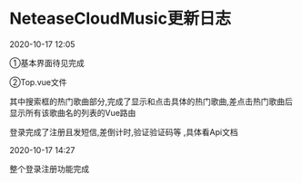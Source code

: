 # NeteaseCloudMusic更新日志

2020-10-17   12:05

①基本界面待见完成

②Top.vue文件

其中搜索框的热门歌曲部分,完成了显示和点击具体的热门歌曲,差点击热门歌曲后显示所有该歌曲名的列表的Vue路由

登录完成了注册且发短信,差倒计时,验证验证码等 ,具体看Api文档

2020-10-17 14:27

整个登录注册功能完成

